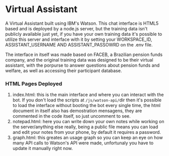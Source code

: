 # Virtual Assistant
A Virtual Assistant built using IBM's Watson.
This chat interface is HTML5 based and is deployed by a node.js server, but the training data isn't publicly available just yet, if you have your own training data it's possible to utilize this server and interface with it by setting your WORKSPACE_ID, ASSISTANT_USERNAME AND ASSISTANT_PASSOWRD on the .env file.

The interface in itself was made based on FACEB, a Brazilian pension funds company, and the original training data was designed to be their virtual assistant, with the porpurse to answer questions about pension funds and welfare, as well as accessing their participant database.

### HTML Pages Deployed
1. index.html: this is the main interface and where you can interact with the bot. If you don't load the scripts at `/js/watson-api/`dir then it's possible to load the interface without booting the bot every single time, the html document in itself also has demostration mensagens, they are commented in the code itself, so just uncomment to see.
2. notepad.html: here you can write down your own notes while working on the server/anything else really, being a public file means you can load and edit your notes from your phone, by default it requires a password.
3. graph.html: this greates an usage graph so you can keep an eye on how many API calls to Watson's API were made, unfortunaly you have to update it manually right now.
